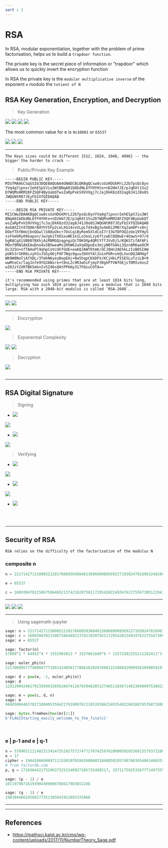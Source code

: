 ```yaml
---
sort : 2
---
```


# RSA 

In RSA, modular exponentiation, together with the problem of prime factorisation, helps us to build a `trapdoor function`.

The private key is the secret piece of information or "trapdoor" which allows us to quickly invert the encryption function

In RSA the private key is the `modular multiplicative inverse` of the exponent `e` modulo the `totient of N`

## RSA Key Generation, Encryption, and Decryption 

> Key Generation

<img  src="https://latex.codecogs.com/svg.image?\text{Select two large primes} \ p \ \text{and} \ q \ \text{such that} \ p \ \neq \ q"/>

<img  src="https://latex.codecogs.com/svg.image?n \gets p \times q"/>

<img  src="https://latex.codecogs.com/svg.image?\varphi(n) \gets (p-1) \times (q-1)"/>

<img  src="https://latex.codecogs.com/svg.image?\text{Select} \ e \ \text{such that} \ 1 < e < \varphi(n) \ \text{and} \ e \ \text{is coprime to} \ \varphi(n)"/>

The most common value for e is `0x10001` or `65537`


<img  src="https://latex.codecogs.com/svg.image?d \gets e^{-1} \mod  \varphi(n) \ \ \ \ \ \ \text{ or by solving } \ \ \ \ \ \ d \times e = 1 \mod \varphi(n)  "/>

<img  src="https://latex.codecogs.com/svg.image?PublicKey \gets (e, \ n)"/>

<img  src="https://latex.codecogs.com/svg.image?PrivateKey \gets d"/>

---

```tip
The Keys sizes could be different {512, 1024, 2048, 4096} -- the bigger the harder to crack -- 
```

> Public/Private Key Example

```
-----BEGIN PUBLIC KEY-----
MIGfMA0GCSqGSIb3DQEBAQUAA4GNADCBiQKBgQCsw8csUzHDGkMrL22b7psQc8yn
YVq4g7ipnxr2ehESpVJiu3WtBNqA01bDbdNL6fFHYHto+nD2Hm7JE/pJqRXt15u2
D7WQMsHRM28FZSQF4ByUabQTwsZaRpPxkS9VVXgj7cJajDkK8zd32ag8J41J0o8S
JWQGNtR87JEyFbIXfQIDAQAB
-----END PUBLIC KEY-----
```


```
-----BEGIN RSA PRIVATE KEY-----
MIICWwIBAAKBgQCsw8csUzHDGkMrL22b7psQc8ynYVq4g7ipnxr2ehESpVJiu3Wt
BNqA01bDbdNL6fFHYHto+nD2Hm7JE/pJqRXt15u2D7WQMsHRM28FZSQF4ByUabQT
wsZaRpPxkS9VVXgj7cJajDkK8zd32ag8J41J0o8SJWQGNtR87JEyFbIXfQIDAQAB
AoGAXZ1Yd7Q86rN4YhY5Fp2ceLXG14vxVLpLfd4xBg3u4mOi2M0rXq2amOPrx8nj
DOefTkYBmUjbnQGwllS08uUkc+7OsCqiByRom5XldCoI7r33GfDFOQ2zUo19THy5
ssFUebRy09eapxn/JwJgk1TX6SxuWEIe1Lo3exLzybftzwECQQDwEr4OawS+97/d
bgRACgXiVB08fBXhjAiM8MGQzqgngzQcT0K9Xp4QRtYffJVvDjS/KQKSTifAFAFi
MOnf8RN1AkEAuDno4sSBXweaMv2HhW62aVq4DpoEx3mjyN0TGAki3Qzn6R6aeOCM
Oc325U+nfTAHuPl9qhpCoVcUhfGUE+ea6QJAWTOtmK/dCJQHn2AEhkLzIsB8SIAW
pUKh3rSKR6LxyhSvJSGyO6jPdF7Nqs9guu39XVYAlZoinPUR+okQLVxnDQJAM4gf
WK9W8NoTjAfXDL/3TmkN6yeyBopEAj+0w5hqpCKkDFV/KCjHkLPISESLuTziLB+9
wwMteCv/lagJn7e9YQJANxre+t8nL2c9R3whiFjmyF30gkPfVWfOEjsfDMIvXosZ
wI0JiY2XRTBK5mknIv5Z46sQAtPPkHy317FQsuCOTA==
-----END RSA PRIVATE KEY-----
```

```note
it's recommended using primes that are at least 1024 bits long, multiplying two such 1024 primes gives you a modulus that is 2048 bits large. RSA with a 2048-bit modulus is called `RSA-2048`. 
```

---

<img  src="https://latex.codecogs.com/svg.image?P \gets PlainText"/>

<img  src="https://latex.codecogs.com/svg.image?C \gets CipherText"/>

---


> Enccryption

<img  src="https://latex.codecogs.com/svg.image?C = P^e \mod n"/>




<br>

> Exponential Complexity

<img  src="https://latex.codecogs.com/svg.image?\text{without having} \ d \ \text{it's hard to find} \ P"/>

<img  src="https://latex.codecogs.com/svg.image?P = \sqrt[e]{C} \mod n"/>




<br>

> Decryption

<img  src="https://latex.codecogs.com/svg.image?P = C^d \mod n"/>



<br>
<br>



---

## RSA Digital Signature

> Signing 

* <img src="https://latex.codecogs.com/svg.image?\text{Encrypt the Messsage } (M) \text{ with the reciver Public Key } (e_{0}, N_{0})"/>

<img src="https://latex.codecogs.com/svg.image?C = M^{e_{0}} \mod N_{0}"/>

* <img src="https://latex.codecogs.com/svg.image?\text{Calculate the hash/digest of the message: } H(M) \text{ and encrypt it with my Private Key (sender)}"/>

<img src="https://latex.codecogs.com/svg.image?S = H(M)^{d_{1}} \mod N_{1}"/>

<br>

> Verifying

* <img src="https://latex.codecogs.com/svg.image?\text{The receiver can decrypt the message using their Private Key} "/>

<img src="https://latex.codecogs.com/svg.image?m = C^{d_{0}} \mod N_{0}"/>

* <img src="https://latex.codecogs.com/svg.image?\text{calculate the hash/digest of the received message: } H(M) \text{ and compare it to } s \text{ which calculated using the sender Public Key}"/>

<img src="https://latex.codecogs.com/svg.image?s = S^{e_{1}} \mod N_{1}"/>

* <img src="https://latex.codecogs.com/svg.image?\text{assert } H(m) == s"/>



<br><br>

---

## Security of RSA 

```note
RSA relies on the difficulty of the factorisation of the modulus N
```

### composite n

```python
n = 221714271158005222817666050308401368660908569227103024781696324826668748920975811165767447795834564642795098601291978741922902819199320110937373351090463

e = 65537

c = 160930470215067586469213742102075611729542022493476227556730912294132645473152698241299604162900818400257202075639989539138794561481634623996775425889791
```
---

<img src="https://latex.codecogs.com/svg.image?Factors(n) = 57809^2  \times 64453^4 \times 1552903013 \times 3157061689^6 \times 13572582255211282411^3"/>

<img  src="https://latex.codecogs.com/svg.image?\varphi(n) = \varphi(57809^2) \times \varphi(64453^4) \times \varphi(1552903013) \times \varphi(3157061689^6) \times ...."/>

<img  src="https://latex.codecogs.com/svg.image?\varphi(n) = (57809^2 - 57809^{2-1}) \times (64453^4 - 64453^{4-1}) \times (1552903013 - 1) \times ...."/>

---



> Using sagemath-jupyter

```python
sage: n = 2217142711580052228176660503084013686609085692271030247816963248266687489209758111657674477958345646427950
sage: c = 160930470215067586469213742102075611729542022493476227556730912294132645473152698241299604162900818400257202075639989539138794561481634623996775425889791
sage: e = 65537

sage: factor(n)
57809^2 * 64453^4 * 1552903013 * 3157061689^6 * 13572582255211282411^3

sage: euler_phi(n)
221706995777480047771091424858177886182028780813158869290993820998591911017519886643133477122748491365418408960856494933081583289090477887715693950545920

sage: d = pow(e, -1, euler_phi(n))
sage: d
123229942401792356991585628474126765948285127465110367146238489975368227758902557498045732504544902802509977313839808671855025931484487205941980614561793

sage: m = pow(c, d, n)
sage: m
9840580446378271804953504217010097672185393062349354822601887857687208843940453000453640400053524525949

sage: bytes.fromhex(hex(m)[2:])
b'FLAG{Starting_easily_welcome_to_the_finals}'
```

<!-- <iframe src="https://codeshare.io/Qn1nWe" frameBorder="0" width="100%" height="250"></iframe> -->



<br>

### e | p-1  and  e | q-1

```python
n = 57996511214023134147551927572747727074259762800050285360155793732008227782157
e = 17
cipher = 19441066986971115501070184268860318480501957407683654861466353590162062492971
# from factordb.com
p, q = 172036442175296373253148927105725488217, 337117592532677714973555912658569668821
```

```python
sage: (p - 1) / e
10119790716193904309008760417983852248

sage: (q - 1) / e
19830446619569277351385641921092333460
```

---

<!-- https://hackmd.io/fmdfFQ2iS6yoVpbR3KCiqQ?view#cryptobaby-rsa -->

---


## References

* https://mathsci.kaist.ac.kr/cms/wp-content/uploads/2017/11/NumberTheory_Sage.pdf